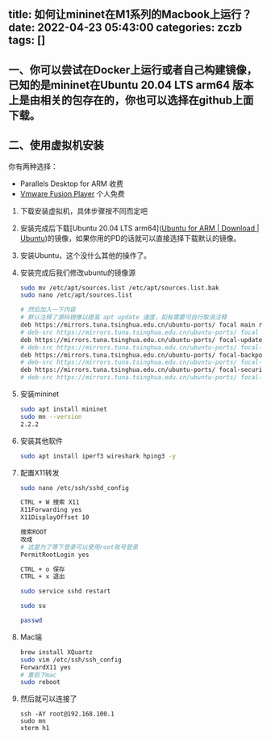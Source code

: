 title: 如何让mininet在M1系列的Macbook上运行？
date: 2022-04-23 05:43:00
categories: zczb
tags: []
---
## 一、你可以尝试在Docker上运行或者自己构建镜像，已知的是mininet在Ubuntu 20.04 LTS arm64 版本上是由相关的包存在的，你也可以选择在github上面下载。

## 二、使用虚拟机安装

你有两种选择：

- Parallels Desktop for ARM 收费
- [Vmware Fusion Player](https://customerconnect.vmware.com/downloads/get-download?downloadGroup=FUS-PUBTP-2021H1) 个人免费

1. 下载安装虚拟机，具体步骤按不同而定吧

2. 安装完成后下载[Ubuntu 20.04 LTS arm64]([Ubuntu for ARM | Download | Ubuntu](https://ubuntu.com/download/server/arm))的镜像，如果你用的PD的话就可以直接选择下载默认的镜像。

3. 安装Ubuntu，这个没什么其他的操作了。

4. 安装完成后我们修改ubuntu的镜像源

   ```bash
   sudo mv /etc/apt/sources.list /etc/apt/sources.list.bak
   sudo nano /etc/apt/sources.list
   
   # 然后加入一下内容
   # 默认注释了源码镜像以提高 apt update 速度，如有需要可自行取消注释
   deb https://mirrors.tuna.tsinghua.edu.cn/ubuntu-ports/ focal main restricted universe multiverse
   # deb-src https://mirrors.tuna.tsinghua.edu.cn/ubuntu-ports/ focal main restricted universe multiverse
   deb https://mirrors.tuna.tsinghua.edu.cn/ubuntu-ports/ focal-updates main restricted universe multiverse
   # deb-src https://mirrors.tuna.tsinghua.edu.cn/ubuntu-ports/ focal-updates main restricted universe multiverse
   deb https://mirrors.tuna.tsinghua.edu.cn/ubuntu-ports/ focal-backports main restricted universe multiverse
   # deb-src https://mirrors.tuna.tsinghua.edu.cn/ubuntu-ports/ focal-backports main restricted universe multiverse
   deb https://mirrors.tuna.tsinghua.edu.cn/ubuntu-ports/ focal-security main restricted universe multiverse
   # deb-src https://mirrors.tuna.tsinghua.edu.cn/ubuntu-ports/ focal-security main restricted universe multiverse
   
   ```

5. 安装mininet

   ```bash
   sudo apt install mininet
   sudo mn --version
   2.2.2
   ```

6. 安装其他软件

   ```bash
   sudo apt install iperf3 wireshark hping3 -y
   ```

7. 配置X11转发

   ```bash
   sudo nano /etc/ssh/sshd_config
   
   CTRL + W 搜索 X11
   X11Forwarding yes
   X11DisplayOffset 10
   
   搜索ROOT
   改成
   # 这是为了等下登录可以使用root账号登录
   PermitRootLogin yes
   
   CTRL + o 保存
   CTRL + x 退出
   
   sudo service sshd restart
   
   sudo su
   
   passwd
   
   ```

8. Mac端

   ```bash
   brew install XQuartz
   sudo vim /etc/ssh/ssh_config
   ForwardX11 yes
   # 重启下mac
   sudo reboot
   ```

9. 然后就可以连接了

   ```bas
   ssh -AY root@192.168.100.1
   sudo mn
   xterm h1
   ```

   

